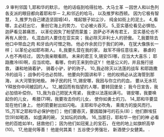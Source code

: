 .9 
审判邻国 
1_耶和华的默示， 
他的话临到哈得拉地、大马士革 
－因世人和以色列各支派的眼目都向着耶和华－ 
2_和邻近的哈马， 
以及推罗和西顿。 
因为它极有智慧， 
3_推罗为自己建造坚固城(4)， 
堆起银子如尘沙， 
纯金如街上的泥土。 
4_看哪，主必赶出它， 
重创它海上的势力， 
它必被火吞灭。 
5_亚实基伦看见必惧怕， 
迦萨看见甚痛苦， 
以革伦因失了盼望而蒙羞； 
迦萨必不再有君王， 
亚实基伦也不再有人居住， 
6_混血的人要住在亚实突； 
我必除灭非利士人的骄傲。 
7_我要除去他口中带血之肉 
和牙齿内可憎之物。 
他必作余民归于我们的神， 
在犹大像族长一样； 
以革伦必如耶布斯人。 
8_我要扎营在我的家， 
敌军不得任意往来， 
暴虐的人也不再经过， 
因为我亲眼看顾。 
未来的君王 
9_锡安(5)哪，应当大大喜乐； 
耶路撒冷(6)啊，应当欢唿。 
看哪，你的王来到你这Y！ 
他是公义的，并且施行拯救， 
谦和地骑着驴， 
骑着小驴，驴的驹子。 
10_我必除灭以法莲的战车 
和耶路撒冷的战马； 
战争的弓也必剪除。 
他要向列国讲和平； 
他的权柄必从这海管到那海， 
从大河管到地极。 
神子民的托 
11_锡安哪，我因与你立约的血， 
要从无水坑Y释放你中间被囚的人。 
12_被囚而有指望的人哪，要转回堡垒； 
我今日宣告，我必加倍补偿你。 
13_我为自己把犹大弯紧， 
我使以法莲如满弓。 
锡安哪，我要唤起你的儿女， 
希腊(7)啊，我要攻击你的儿女， 
使你如勇士的刀。 
14_耶和华要显现在他们身上， 
他的箭要射出如闪电。 
主耶和华必吹角， 
乘南方的旋风而行。 
15_万军之耶和华必保护他们； 
他们要吞灭，要践踏弹弓的石头(8)； 
他们群埃狂饮(9)如喝酒， 
如盛满的碗， 
又如坛的四角。 
16_当那日，耶和华－他们的神 
必看他的百姓如羊t，拯救他们； 
因为他们如冠冕上的宝石， 
在他的地上如旗帜高举(10)。 
17_他是何等善！ 
他是何其美！ 
五谷使少男强壮， 
新酒使少女健美。 
.